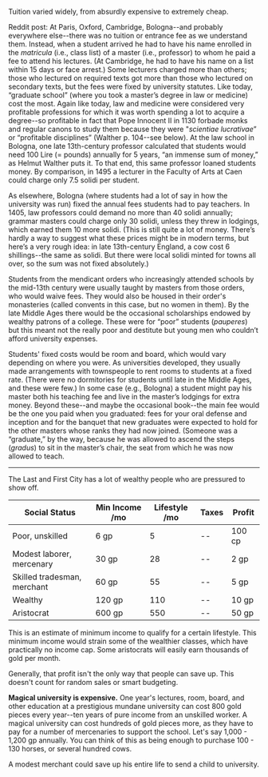 Tuition varied widely, from absurdly expensive to extremely cheap.

Reddit post:
At Paris, Oxford, Cambridge, Bologna--and probably everywhere else--there was no tuition or entrance fee as we understand them. Instead, when a student arrived he had to have his name enrolled in the _matricula_ (i.e., class list) of a master (i.e., professor) to whom he paid a fee to attend his lectures. (At Cambridge, he had to have his name on a list within 15 days or face arrest.) Some lecturers charged more than others; those who lectured on required texts got more than those who lectured on secondary texts, but the fees were fixed by university statutes. Like today, “graduate school” (where you took a master’s degree in law or medicine) cost the most. Again like today, law and medicine were considered very profitable professions for which it was worth spending a lot to acquire a degree--so profitable in fact that Pope Innocent II in 1130 forbade monks and regular canons to study them because they were "_scientiae lucrativae_” or “profitable disciplines” (Walther p. 104--see below). At the law school in Bologna, one late 13th-century professor calculated that students would need 100 Lire (= pounds) annually for 5 years, “an immense sum of money,” as Helmut Walther puts it. To that end, this same professor loaned students money. By comparison, in 1495 a lecturer in the Faculty of Arts at Caen could charge only 7.5 solidi per student.

As elsewhere, Bologna (where students had a lot of say in how the university was run) fixed the annual fees students had to pay teachers. In 1405, law professors could demand no more than 40 solidi annually; grammar masters could charge only 30 solidi, unless they threw in lodgings, which earned them 10 more solidi. (This is still quite a lot of money. There’s hardly a way to suggest what these prices might be in modern terms, but here’s a very rough idea: in late 13th-century England, a cow cost 6 shillings--the same as solidi. But there were local solidi minted for towns all over, so the sum was not fixed absolutely.)

Students from the mendicant orders who increasingly attended schools by the mid-13th century were usually taught by masters from those orders, who would waive fees. They would also be housed in their order's monasteries (called convents in this case, but no women in them). By the late Middle Ages there would be the occasional scholarships endowed by wealthy patrons of a college. These were for “poor” students (_pauperes_) but this meant not the really poor and destitute but young men who couldn’t afford university expenses.

Students' fixed costs would be room and board, which would vary depending on where you were. As universities developed, they usually made arrangements with townspeople to rent rooms to students at a fixed rate. (There were no dormitories for students until late in the Middle Ages, and these were few.) In some case (e.g., Bologna) a student might pay his master both his teaching fee and live in the master’s lodgings for extra money. Beyond these--and maybe the occasional book--the main fee would be the one you paid when you graduated: fees for your oral defense and inception and for the banquet that new graduates were expected to hold for the other masters whose ranks they had now joined. (Someone was a “graduate,” by the way, because he was allowed to ascend the steps (_gradus_) to sit in the master’s chair, the seat from which he was now allowed to teach.

---

The Last and First City has a lot of wealthy people who are pressured to show off.

| Social Status               | Min Income /mo | Lifestyle /mo | Taxes | Profit |
| --------------------------- | -------------- | ------------- | ----- | ------ |
| Poor, unskilled             | 6 gp           | 5             | --  | 100 cp   |
| Modest laborer, mercenary              | 30 gp          | 28     | --  | 2 gp   |
| Skilled tradesman, merchant | 60 gp          | 55            | --  | 5 gp   |
| Wealthy                     | 120 gp         | 110            | -- | 10 gp   |
| Aristocrat                  | 600 gp         | 550           | -- | 50 gp  |

This is an estimate of minimum income to qualify for a certain lifestyle. This minimum income would strain some of the wealthier classes, which have practically no income cap. Some aristocrats will easily earn thousands of gold per month.

Generally, that profit isn't the only way that people can save up. This doesn't count for random sales or smart budgeting.

**Magical university is expensive.**
One year's lectures, room, board, and other education at a prestigious mundane university can cost 800 gold pieces every year--ten years of pure income from an unskilled worker. A magical university can cost hundreds of gold pieces more, as they have to pay for a number of mercenaries to support the school. Let's say 1,000 - 1,200 gp annually. You can think of this as being enough to purchase 100 - 130 horses, or several hundred cows. 

A modest merchant could save up his entire life to send a child to university.